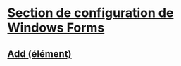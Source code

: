 # [Section de configuration de Windows Forms](index.md)
## [Add (élément)](windows-forms-add-configuration-element.md)
